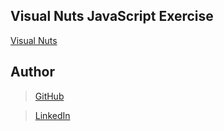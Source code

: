 ## Visual Nuts JavaScript Exercise

[Visual Nuts](https://github.com/iamfiropo/visual-nuts)


## Author

> [GitHub](https://github.com/iamfiropo)

> [LinkedIn](https://www.linkedin.com/in/iamfiropo)